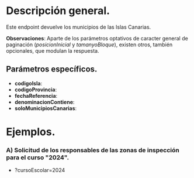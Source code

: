 # Descripción general.

Este endpoint devuelve los municipios de las Islas Canarias.

**Observaciones**: Aparte de los parámetros optativos de caracter general de paginación (_posicionInicial_ y _tamanyoBloque_), existen otros, también opcionales, que modulan la respuesta.

## Parámetros específicos.

* **codigoIsla**:
* **codigoProvincia**:
* **fechaReferencia**:
* **denominacionContiene**:
* **soloMunicipiosCanarias**:

# Ejemplos.
### A) Solicitud de los responsables de las zonas de inspección para el curso "2024".
* ?cursoEscolar=2024

